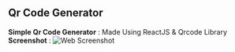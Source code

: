 ## Qr Code Generator 

**Simple Qr Code Generator** : Made Using ReactJS & Qrcode Library
**Screenshot** : 
![Web Screenshot ](https://ik.imagekit.io/amac/screencapture-l1gend-ml-qrcodegenerator-2022-03-20-12_36_53__1___-ZnK15Ke.png)

